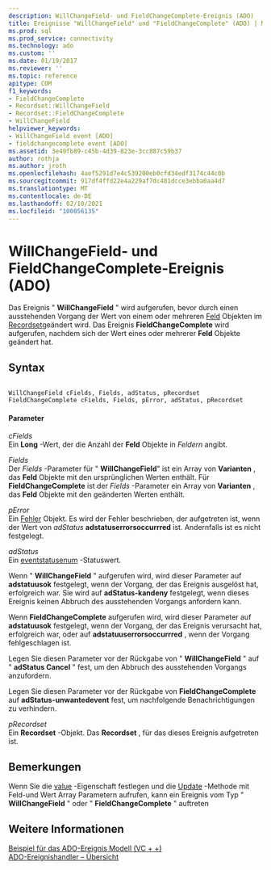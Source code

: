 ```yaml
---
description: WillChangeField- und FieldChangeComplete-Ereignis (ADO)
title: Ereignisse "WillChangeField" und "FieldChangeComplete" (ADO) | Microsoft-Dokumentation
ms.prod: sql
ms.prod_service: connectivity
ms.technology: ado
ms.custom: ''
ms.date: 01/19/2017
ms.reviewer: ''
ms.topic: reference
apitype: COM
f1_keywords:
- FieldChangeComplete
- Recordset::WillChangeField
- Recordset::FieldChangeComplete
- WillChangeField
helpviewer_keywords:
- WillChangeField event [ADO]
- fieldchangecomplete event [ADO]
ms.assetid: 3e49fb89-c45b-4d39-823e-3cc887c59b37
author: rothja
ms.author: jroth
ms.openlocfilehash: 4aef5291d7e4c539200eb0cfd34edf3174c44c0b
ms.sourcegitcommit: 917df4ffd22e4a229af7dc481dcce3ebba0aa4d7
ms.translationtype: MT
ms.contentlocale: de-DE
ms.lasthandoff: 02/10/2021
ms.locfileid: "100056135"
---
```

# <a name="willchangefield-and-fieldchangecomplete-events-ado"></a>WillChangeField- und FieldChangeComplete-Ereignis (ADO)
Das Ereignis " **WillChangeField** " wird aufgerufen, bevor durch einen ausstehenden Vorgang der Wert von einem oder mehreren [Feld](./field-object.md) Objekten im [Recordset](./recordset-object-ado.md)geändert wird. Das Ereignis **FieldChangeComplete** wird aufgerufen, nachdem sich der Wert eines oder mehrerer **Feld** Objekte geändert hat.  
  
## <a name="syntax"></a>Syntax  
  
```  
  
WillChangeField cFields, Fields, adStatus, pRecordset  
FieldChangeComplete cFields, Fields, pError, adStatus, pRecordset  
```  
  
#### <a name="parameters"></a>Parameter  
 *cFields*  
 Ein **Long** -Wert, der die Anzahl der **Feld** Objekte in *Feldern* angibt.  
  
 *Fields*  
 Der *Fields* -Parameter für " **WillChangeField**" ist ein Array von **Varianten** , das **Feld** Objekte mit den ursprünglichen Werten enthält. Für **FieldChangeComplete** ist der *Fields* -Parameter ein Array von **Varianten** , das **Feld** Objekte mit den geänderten Werten enthält.  
  
 *pError*  
 Ein [Fehler](./error-object.md) Objekt. Es wird der Fehler beschrieben, der aufgetreten ist, wenn der Wert von *adStatus* **adstatuserrorsoccurrred** ist. Andernfalls ist es nicht festgelegt.  
  
 *adStatus*  
 Ein [eventstatusenum](./eventstatusenum.md) -Statuswert.  
  
 Wenn " **WillChangeField** " aufgerufen wird, wird dieser Parameter auf **adstatuusok** festgelegt, wenn der Vorgang, der das Ereignis ausgelöst hat, erfolgreich war. Sie wird auf **adStatus-kandeny** festgelegt, wenn dieses Ereignis keinen Abbruch des ausstehenden Vorgangs anfordern kann.  
  
 Wenn **FieldChangeComplete** aufgerufen wird, wird dieser Parameter auf **adstatuusok** festgelegt, wenn der Vorgang, der das Ereignis verursacht hat, erfolgreich war, oder auf **adstatuuserrorsoccurrred** , wenn der Vorgang fehlgeschlagen ist.  
  
 Legen Sie diesen Parameter vor der Rückgabe von " **WillChangeField** " auf " **adStatus Cancel** " fest, um den Abbruch des ausstehenden Vorgangs anzufordern.  
  
 Legen Sie diesen Parameter vor der Rückgabe von **FieldChangeComplete** auf **adStatus-unwantedevent** fest, um nachfolgende Benachrichtigungen zu verhindern.  
  
 *pRecordset*  
 Ein **Recordset** -Objekt. Das **Recordset** , für das dieses Ereignis aufgetreten ist.  
  
## <a name="remarks"></a>Bemerkungen  
 Wenn Sie die [value](./value-property-ado.md) -Eigenschaft festlegen und die [Update](./update-method.md) -Methode mit Feld-und Wert Array Parametern aufrufen, kann ein Ereignis vom Typ " **WillChangeField** " oder " **FieldChangeComplete** " auftreten  
  
## <a name="see-also"></a>Weitere Informationen  
 [Beispiel für das ADO-Ereignis Modell (VC + +)](./ado-events-model-example-vc.md)   
 [ADO-Ereignishandler – Übersicht](../../guide/data/ado-event-handler-summary.md)